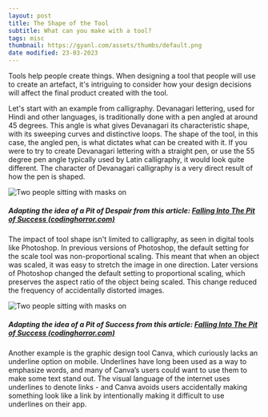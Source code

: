 ```yaml
---
layout: post
title: The Shape of the Tool
subtitle: What can you make with a tool?
tags: misc
thumbnail: https://gyanl.com/assets/thumbs/default.png
date modified: 23-03-2023
---
```


Tools help people create things. When designing a tool that people will use to create an artefact, it's intriguing to consider how your design decisions will affect the final product created with the tool.

Let's start with an example from calligraphy. Devanagari lettering, used for Hindi and other languages, is traditionally done with a pen angled at around 45 degrees. This angle is what gives Devanagari its characteristic shape, with its sweeping curves and distinctive loops. The shape of the tool, in this case, the angled pen, is what dictates what can be created with it. If you were to try to create Devanagari lettering with a straight pen, or use the 55 degree pen angle typically used by Latin calligraphy, it would look quite different. The character of Devanagari calligraphy is a very direct result of how the pen is shaped.

![Two people sitting with masks on](https://gyanl.com/assets/pit-of-despair.png)

##### Adapting the idea of a Pit of Despair from this article: [Falling Into The Pit of Success (codinghorror.com)](https://blog.codinghorror.com/falling-into-the-pit-of-success/)

The impact of tool shape isn't limited to calligraphy, as seen in digital tools like Photoshop. In previous versions of Photoshop, the default setting for the scale tool was non-proportional scaling. This meant that when an object was scaled, it was easy to stretch the image in one direction. Later versions of Photoshop changed the default setting to proportional scaling, which preserves the aspect ratio of the object being scaled. This change reduced the frequency of accidentally distorted images.

![Two people sitting with masks on](https://gyanl.com/assets/pit-of-success.png)

##### Adapting the idea of a Pit of Success from this article: [Falling Into The Pit of Success (codinghorror.com)](https://blog.codinghorror.com/falling-into-the-pit-of-success/)

Another example is the graphic design tool Canva, which curiously lacks an underline option on mobile. Underlines have long been used as a way to emphasize words, and many of Canva’s users could want to use them to make some text stand out. The visual language of the internet uses underlines to denote links - and Canva avoids users accidentally making something look like a link by intentionally making it difficult to use underlines on their app.
